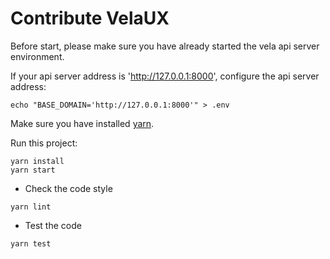 # Contribute VelaUX

Before start, please make sure you have already started the vela api server environment.

If your api server address is 'http://127.0.0.1:8000', configure the api server address:

```shell
echo "BASE_DOMAIN='http://127.0.0.1:8000'" > .env
```

Make sure you have installed [yarn](https://classic.yarnpkg.com/en/docs/install).

Run this project:

```shell
yarn install
yarn start
```

* Check the code style

```shell
yarn lint
```

* Test the code

```shell
yarn test
```
